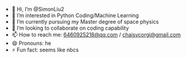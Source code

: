 - 👋 Hi, I’m @SimonLiu2
- 👀 I’m interested in Python Coding/Machine Learning
- 🌱 I’m currently pursuing my Master degree of space physics
- 💞️ I’m looking to collaborate on coding capability
- 📫 How to reach me: 6460925218@qq.com / chaisvcorgi@gmail.com
- 😄 Pronouns: he
- ⚡ Fun fact: seems like nbcs

<!---
SimonLiu2/SimonLiu2 is a ✨ special ✨ repository because its `README.md` (this file) appears on your GitHub profile.
You can click the Preview link to take a look at your changes.
--->
